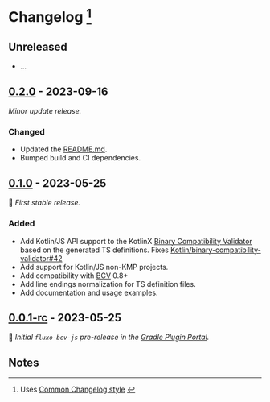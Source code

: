 # Changelog [^1]


## Unreleased

[//]: # (Changed, Added, Removed, Fixed)
- ...


## [0.2.0] - 2023-09-16

_Minor update release._

### Changed
- Updated the [README.md](README.md).
- Bumped build and CI dependencies.


## [0.1.0] - 2023-05-25

🌱 _First stable release._

### Added
- Add Kotlin/JS API support to the KotlinX [Binary Compatibility Validator][bcv] based on the generated TS definitions.
  Fixes [Kotlin/binary-compatibility-validator#42](https://github.com/Kotlin/binary-compatibility-validator/issues/42)
- Add support for Kotlin/JS non-KMP projects.
- Add compatibility with [BCV][bcv] 0.8+
- Add line endings normalization for TS definition files.
- Add documentation and usage examples.


## [0.0.1-rc] - 2023-05-25

🌱 _Initial `fluxo-bcv-js` pre-release in the [Gradle Plugin Portal](https://plugins.gradle.org/plugin/io.github.fluxo-kt.binary-compatibility-validator-js)._


## Notes

[0.2.0]: https://github.com/fluxo-kt/fluxo-bcv-js/releases/tag/v0.2.0
[0.1.0]: https://github.com/fluxo-kt/fluxo-bcv-js/releases/tag/v0.1.0
[0.0.1-rc]: https://github.com/fluxo-kt/fluxo-bcv-js/releases/tag/v0.0.1-rc

[bcv]: https://github.com/Kotlin/binary-compatibility-validator

[^1]: Uses [Common Changelog style](https://common-changelog.org/) [^2]
[^2]: https://github.com/vweevers/common-changelog#readme
